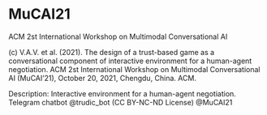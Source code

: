 # MuCAI21
ACM 2st International Workshop on Multimodal Conversational AI

(c) V.A.V. et al. (2021). The design of a trust-based game as a conversational component of interactive environment for a human-agent negotiation. ACM 2st International Workshop on Multimodal Conversational AI (MuCAI’21), October 20, 2021, Chengdu, China. ACM.

Description: Interactive environment for a human-agent negotiation. 
Telegram chatbot @trudic_bot (CC BY-NC-ND License) @MuCAI21 
